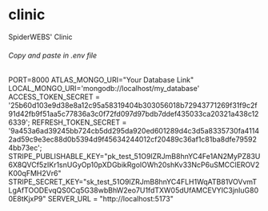 # clinic

SpiderWEBS' Clinic

###### Copy and paste in .env file

PORT=8000
ATLAS_MONGO_URI="Your Database Link"
LOCAL_MONGO_URI='mongodb://localhost/my_database'
ACCESS_TOKEN_SECRET = '25b60d103e9d38e8a12c95a58319404b303056018b72943771269f31f9c2f91d42fb9f51aa5c77836a3c0f72fd097d97bdb7ddef435033ca20321a438c126339';
REFRESH_TOKEN_SECRET = '9a453a6ad39245bb724cb5dd295da920ed601289d4c3d5a8335730fa41142ad59c9e3ec88d0b5394d9f45634244012cf20489c36af1c81ba8dfe795924bb73ec';
STRIPE_PUBLISHABLE_KEY="pk_test_51O9lZRJmB8hnYC4Fe1AN2MyPZ83U6X8QVCf5zIKr1snUGyOp10pXDGbikRgolOWh20shKv33NcP6uSMCClEROV2K00qFMH2Vr6"
STRIPE_SECRET_KEY="sk_test_51O9lZRJmB8hnYC4FLH1WqATB81VOVvmTLgAfTOODEvqQS0Cq5G38wbBhW2eo7U1fdTXW05dUfAMCEVYIC3jnIuG800E8tKjxP9"
SERVER_URL = "http://localhost:5173"
